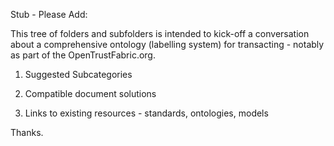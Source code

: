 Stub - Please Add:

This tree of folders and subfolders is intended to kick-off a conversation about a comprehensive ontology (labelling system) for transacting - notably as part of the OpenTrustFabric.org.

1. Suggested Subcategories

2. Compatible document solutions

3. Links to existing resources - standards, ontologies, models

Thanks.  
